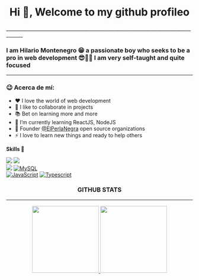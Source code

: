 <h1 align="center">Hi 👋, Welcome to my github profileo</h1>
_____________________________________________________________________________________

### I am Hilario Montenegro 😁 a passionate boy who seeks to be a pro in web development 😎👨‍💻 I am very self-taught and quite focused
______________________________________________________________________________________


### 😉 Acerca de mí:
- ♥️ I love the world of web development
- 👯 I like to collaborate in projects
- 📚 Bet on learning more and more
- 🌱 I’m currently learning ReactJS, NodeJS
- 🚀 Founder [@ElPerlaNegra](https://github.com/elperlanegra) open source organizations
- ⚡ I love to learn new things and ready to help others

**Skills 🚀**

[![](https://img.shields.io/badge/ReactJS-5ed4f4?style=for-the-badge&logo=react&logoColor=22272E&labelColor=f0f0f0)](https://reactjs.org/)
[![](https://img.shields.io/badge/NodeJS-68A063?style=for-the-badge&logo=node.js&logoColor=22272E&labelColor=f0f0f0)](https://reactjs.org/)
</br>
[![](https://img.shields.io/badge/Mongodb-53A34E?style=for-the-badge&logo=mongodb&logoColor=22272E&labelColor=f0f0f0)](https://www.mongodb.com/)
[![MySQL](https://img.shields.io/badge/MySQL-4479A1?style=for-the-badge&logo=mysql&logoColor=22272E&labelColor=f0f0f0)]()
</br>
[![JavaScript](https://img.shields.io/badge/JavaScript-F7DF1E?style=for-the-badge&logo=javascript&logoColor=22272E&labelColor=f0f0f0)]()
[![Typescript](https://img.shields.io/badge/TypeScript-007acc?style=for-the-badge&logo=Typescript&logoColor=22272E&labelColor=f0f0f0)]()



<h3 align="center">GITHUB STATS<hr/></h3>

<p align="center">
  <a href="https://github.com/mrdebugcode">
    <img height="180em" src="https://github-readme-stats-eight-theta.vercel.app/api?username=mrdebugcode&show_icons=true&theme=dracula&include_all_commits=true&count_private=true"/>
    <img height="180em" src="https://github-readme-stats-eight-theta.vercel.app/api/top-langs/?username=mrdebugcode&layout=compact&langs_count=8&theme=dracula"/>
  </a>  
</p>
<!--
**mrdebugcode/mrdebugcode** is a ✨ _special_ ✨ repository because its `README.md` (this file) appears on your GitHub profile.

Here are some ideas to get you started:

- 🔭 I’m currently working on ...

- 👯 I’m looking to collaborate on ...
- 🤔 I’m looking for help with ...
- 💬 Ask me about ...
- 📫 How to reach me: ...
- 😄 Pronouns: ...
- ⚡ Fun fact: ...
-->
